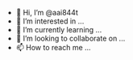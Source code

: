 - 👋 Hi, I’m @aai844t
- 👀 I’m interested in ...
- 🌱 I’m currently learning ...
- 💞️ I’m looking to collaborate on ...
- 📫 How to reach me ...

<!---
aai844t/aai844t is a ✨ special ✨ repository because its `README.md` (this file) appears on your GitHub profile.
You can click the Preview link to take a look at your changes.
--->
